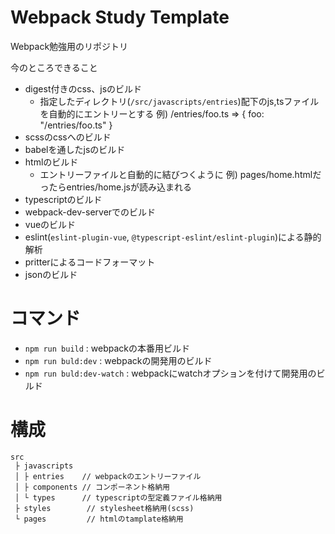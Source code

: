 # Webpack Study Template

Webpack勉強用のリポジトリ

今のところできること

* digest付きのcss、jsのビルド
  - 指定したディレクトリ(`/src/javascripts/entries`)配下のjs,tsファイルを自動的にエントリーとする
    例) /entries/foo.ts => { foo: "/entries/foo.ts" }
* scssのcssへのビルド
* babelを通したjsのビルド
* htmlのビルド
  - エントリーファイルと自動的に結びつくように
    例) pages/home.htmlだったらentries/home.jsが読み込まれる
* typescriptのビルド
* webpack-dev-serverでのビルド
* vueのビルド
* eslint(`eslint-plugin-vue`, `@typescript-eslint/eslint-plugin`)による静的解析
* pritterによるコードフォーマット
* jsonのビルド

# コマンド

* `npm run build` : webpackの本番用ビルド
* `npm run buld:dev` : webpackの開発用のビルド
* `npm run buld:dev-watch` : webpackにwatchオプションを付けて開発用のビルド

# 構成

```
src
 ├ javascripts
 │ ├ entries    // webpackのエントリーファイル
 │ ├ components // コンポーネント格納用
 │ └ types      // typescriptの型定義ファイル格納用
 ├ styles        // stylesheet格納用(scss)
 └ pages         // htmlのtamplate格納用
```
